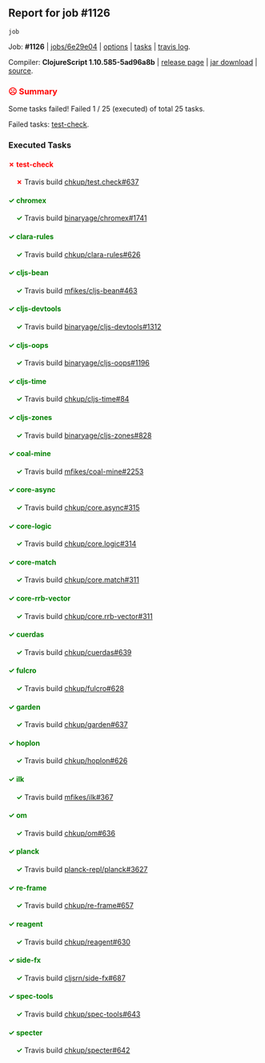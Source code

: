 ## Report for job #1126
```
job
```


Job: **#1126** | [jobs/6e29e04](https://github.com/cljs-oss/canary/commit/6e29e04a39c86835dfe412220e839b35ce64afa4) | [options](options.edn) | [tasks](tasks.edn) | [travis log](https://travis-ci.org/cljs-oss/canary/builds/594951161).

Compiler: **ClojureScript 1.10.585-5ad96a8b** | [release page](https://github.com/cljs-oss/canary/releases/tag/r1.10.585-5ad96a8b) | [jar download](https://github.com/cljs-oss/canary/releases/download/r1.10.585-5ad96a8b/clojurescript-1.10.585-5ad96a8b.jar) | [source](https://github.com/clojure/clojurescript/commit/5ad96a8b3ae2e3616a19715ba9ba2471a36933a2).

### <b style='color:red'>☹ Summary</b>

Some tasks failed! Failed 1 / 25 (executed) of total 25 tasks.

Failed tasks: [test-check](#-test-check).

### Executed Tasks

#### <b style='color:red'>&#x2717; test-check</b>
&nbsp;&nbsp;&nbsp;&nbsp;<b style='color:red'>&#x2717;</b> Travis build [chkup/test.check#637](https://travis-ci.org/chkup/test.check/builds/594952215)<br>

#### <b style='color:green'>&#x2713; chromex</b>
&nbsp;&nbsp;&nbsp;&nbsp;<b style='color:green'>&#x2713;</b> Travis build [binaryage/chromex#1741](https://travis-ci.org/binaryage/chromex/builds/594951961)<br>

#### <b style='color:green'>&#x2713; clara-rules</b>
&nbsp;&nbsp;&nbsp;&nbsp;<b style='color:green'>&#x2713;</b> Travis build [chkup/clara-rules#626](https://travis-ci.org/chkup/clara-rules/builds/594951970)<br>

#### <b style='color:green'>&#x2713; cljs-bean</b>
&nbsp;&nbsp;&nbsp;&nbsp;<b style='color:green'>&#x2713;</b> Travis build [mfikes/cljs-bean#463](https://travis-ci.org/mfikes/cljs-bean/builds/594951972)<br>

#### <b style='color:green'>&#x2713; cljs-devtools</b>
&nbsp;&nbsp;&nbsp;&nbsp;<b style='color:green'>&#x2713;</b> Travis build [binaryage/cljs-devtools#1312](https://travis-ci.org/binaryage/cljs-devtools/builds/594951976)<br>

#### <b style='color:green'>&#x2713; cljs-oops</b>
&nbsp;&nbsp;&nbsp;&nbsp;<b style='color:green'>&#x2713;</b> Travis build [binaryage/cljs-oops#1196](https://travis-ci.org/binaryage/cljs-oops/builds/594951978)<br>

#### <b style='color:green'>&#x2713; cljs-time</b>
&nbsp;&nbsp;&nbsp;&nbsp;<b style='color:green'>&#x2713;</b> Travis build [chkup/cljs-time#84](https://travis-ci.org/chkup/cljs-time/builds/594951985)<br>

#### <b style='color:green'>&#x2713; cljs-zones</b>
&nbsp;&nbsp;&nbsp;&nbsp;<b style='color:green'>&#x2713;</b> Travis build [binaryage/cljs-zones#828](https://travis-ci.org/binaryage/cljs-zones/builds/594952001)<br>

#### <b style='color:green'>&#x2713; coal-mine</b>
&nbsp;&nbsp;&nbsp;&nbsp;<b style='color:green'>&#x2713;</b> Travis build [mfikes/coal-mine#2253](https://travis-ci.org/mfikes/coal-mine/builds/594952023)<br>

#### <b style='color:green'>&#x2713; core-async</b>
&nbsp;&nbsp;&nbsp;&nbsp;<b style='color:green'>&#x2713;</b> Travis build [chkup/core.async#315](https://travis-ci.org/chkup/core.async/builds/594952008)<br>

#### <b style='color:green'>&#x2713; core-logic</b>
&nbsp;&nbsp;&nbsp;&nbsp;<b style='color:green'>&#x2713;</b> Travis build [chkup/core.logic#314](https://travis-ci.org/chkup/core.logic/builds/594952022)<br>

#### <b style='color:green'>&#x2713; core-match</b>
&nbsp;&nbsp;&nbsp;&nbsp;<b style='color:green'>&#x2713;</b> Travis build [chkup/core.match#311](https://travis-ci.org/chkup/core.match/builds/594952057)<br>

#### <b style='color:green'>&#x2713; core-rrb-vector</b>
&nbsp;&nbsp;&nbsp;&nbsp;<b style='color:green'>&#x2713;</b> Travis build [chkup/core.rrb-vector#311](https://travis-ci.org/chkup/core.rrb-vector/builds/594952049)<br>

#### <b style='color:green'>&#x2713; cuerdas</b>
&nbsp;&nbsp;&nbsp;&nbsp;<b style='color:green'>&#x2713;</b> Travis build [chkup/cuerdas#639](https://travis-ci.org/chkup/cuerdas/builds/594952088)<br>

#### <b style='color:green'>&#x2713; fulcro</b>
&nbsp;&nbsp;&nbsp;&nbsp;<b style='color:green'>&#x2713;</b> Travis build [chkup/fulcro#628](https://travis-ci.org/chkup/fulcro/builds/594952065)<br>

#### <b style='color:green'>&#x2713; garden</b>
&nbsp;&nbsp;&nbsp;&nbsp;<b style='color:green'>&#x2713;</b> Travis build [chkup/garden#637](https://travis-ci.org/chkup/garden/builds/594952078)<br>

#### <b style='color:green'>&#x2713; hoplon</b>
&nbsp;&nbsp;&nbsp;&nbsp;<b style='color:green'>&#x2713;</b> Travis build [chkup/hoplon#626](https://travis-ci.org/chkup/hoplon/builds/594952145)<br>

#### <b style='color:green'>&#x2713; ilk</b>
&nbsp;&nbsp;&nbsp;&nbsp;<b style='color:green'>&#x2713;</b> Travis build [mfikes/ilk#367](https://travis-ci.org/mfikes/ilk/builds/594952194)<br>

#### <b style='color:green'>&#x2713; om</b>
&nbsp;&nbsp;&nbsp;&nbsp;<b style='color:green'>&#x2713;</b> Travis build [chkup/om#636](https://travis-ci.org/chkup/om/builds/594952084)<br>

#### <b style='color:green'>&#x2713; planck</b>
&nbsp;&nbsp;&nbsp;&nbsp;<b style='color:green'>&#x2713;</b> Travis build [planck-repl/planck#3627](https://travis-ci.org/planck-repl/planck/builds/594952177)<br>

#### <b style='color:green'>&#x2713; re-frame</b>
&nbsp;&nbsp;&nbsp;&nbsp;<b style='color:green'>&#x2713;</b> Travis build [chkup/re-frame#657](https://travis-ci.org/chkup/re-frame/builds/594952123)<br>

#### <b style='color:green'>&#x2713; reagent</b>
&nbsp;&nbsp;&nbsp;&nbsp;<b style='color:green'>&#x2713;</b> Travis build [chkup/reagent#630](https://travis-ci.org/chkup/reagent/builds/594952160)<br>

#### <b style='color:green'>&#x2713; side-fx</b>
&nbsp;&nbsp;&nbsp;&nbsp;<b style='color:green'>&#x2713;</b> Travis build [cljsrn/side-fx#687](https://travis-ci.org/cljsrn/side-fx/builds/594952153)<br>

#### <b style='color:green'>&#x2713; spec-tools</b>
&nbsp;&nbsp;&nbsp;&nbsp;<b style='color:green'>&#x2713;</b> Travis build [chkup/spec-tools#643](https://travis-ci.org/chkup/spec-tools/builds/594952157)<br>

#### <b style='color:green'>&#x2713; specter</b>
&nbsp;&nbsp;&nbsp;&nbsp;<b style='color:green'>&#x2713;</b> Travis build [chkup/specter#642](https://travis-ci.org/chkup/specter/builds/594952097)<br>
